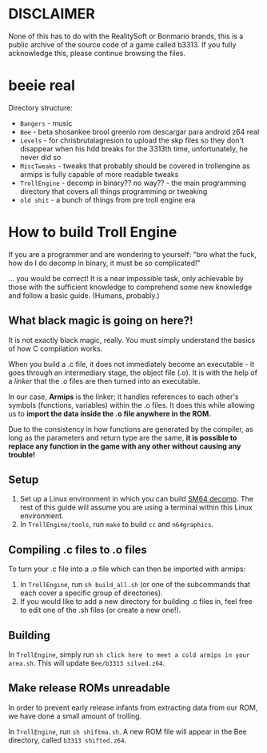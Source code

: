 # DISCLAIMER
None of this has to do with the RealitySoft or Bonmario brands, this is a public archive of the source code of a game called b3313. If you fully acknowledge this, please continue browsing the files.

# beeie real
Directory structure:
- `Bangers` - music
- `Bee` - beta shosankee brool greenio rom descargar para android z64 real
- `Levels` - for chrisbrutalagresion to upload the skp files so they don't disappear when his hdd breaks for the 3313th time, unfortunately, he never did so
- `MiscTweaks` - tweaks that probably should be covered in trollengine as armips is fully capable of more readable tweaks
- `TrollEngine` - decomp in binary?? no way?? - the main programming directory that covers all things programming or tweaking
- `old shit` - a bunch of things from pre troll engine era

# How to build Troll Engine
If you are a programmer and are wondering to yourself: "bro what the fuck, how do I do decomp in binary, it must be so complicated!"

... you would be correct! It is a near impossible task, only achievable by those with the sufficient knowledge to comprehend some new knowledge and follow a basic guide. (Humans, probably.)

## What black magic is going on here?!
It is not exactly black magic, really. You must simply understand the basics of how C compilation works.

When you build a .c file, it does not immediately become an executable - it goes through an intermediary stage, the object file (.o). It is with the help of a *linker* that the .o files are then turned into an executable.

In our case, **Armips** is the linker; it handles references to each other's symbols (functions, variables) within the .o files. It does this while allowing us to **import the data inside the .o file anywhere in the ROM.**

Due to the consistency in how functions are generated by the compiler, as long as the parameters and return type are the same, **it is possible to replace any function in the game with any other without causing any trouble!**

## Setup 
1. Set up a Linux environment in which you can build [SM64 decomp](https://github.com/n64decomp/sm64/). The rest of this guide will assume you are using a terminal within this Linux environment.
2. In `TrollEngine/tools`, run `make` to build `cc` and `n64graphics`.

## Compiling .c files to .o files
To turn your .c file into a .o file which can then be imported with armips:
1. In `TrollEngine`, run `sh build_all.sh` (or one of the subcommands that each cover a specific group of directories).
2. If you would like to add a new directory for building .c files in, feel free to edit one of the .sh files (or create a new one!).

## Building
In `TrollEngine`, simply run `sh click here to meet a cold armips in your area.sh`. This will update `Bee/b3313 silved.z64`.

## Make release ROMs unreadable
In order to prevent early release infants from extracting data from our ROM, we have done a small amount of trolling.

In `TrollEngine`, run `sh shiftma.sh`. A new ROM file will appear in the Bee directory, called `b3313 shifted.z64`.
